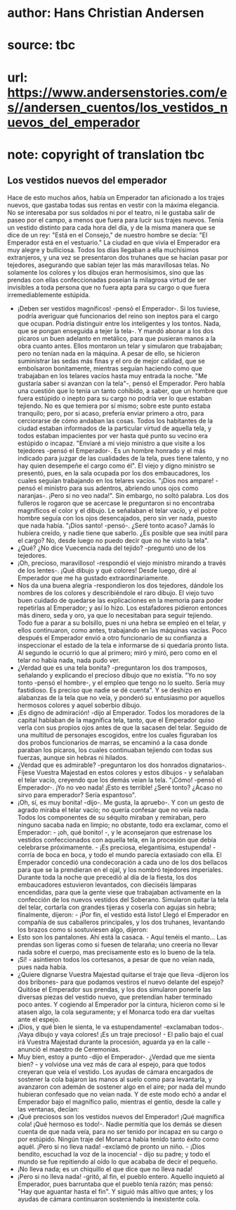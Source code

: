 # author: Hans Christian Andersen
# source: tbc
# url: https://www.andersenstories.com/es//andersen_cuentos/los_vestidos_nuevos_del_emperador
# note: copyright of translation tbc

## Los vestidos nuevos del emperador 

Hace de esto muchos años, había un Emperador tan aficionado a los trajes
nuevos, que gastaba todas sus rentas en vestir con la máxima elegancia.
No se interesaba por sus soldados ni por el teatro, ni le gustaba salir
de paseo por el campo, a menos que fuera para lucir sus trajes nuevos.
Tenía un vestido distinto para cada hora del día, y de la misma manera
que se dice de un rey: "Está en el Consejo," de nuestro hombre se
decía: "El Emperador está en el vestuario." La ciudad en que vivía el
Emperador era muy alegre y bulliciosa. Todos los días llegaban a ella
muchísimos extranjeros, y una vez se presentaron dos truhanes que se
hacían pasar por tejedores, asegurando que sabían tejer las más
maravillosas telas. No solamente los colores y los dibujos eran
hermosísimos, sino que las prendas con ellas confeccionadas poseían la
milagrosa virtud de ser invisibles a toda persona que no fuera apta para
su cargo o que fuera irremediablemente estúpida.
- ¡Deben ser vestidos magníficos! -pensó el Emperador-. Si los tuviese,
podría averiguar qué funcionarios del reino son ineptos para el cargo
que ocupan. Podría distinguir entre los inteligentes y los tontos. Nada,
que se pongan enseguida a tejer la tela-. Y mandó abonar a los dos
pícaros un buen adelanto en metálico, para que pusieran manos a la obra
cuanto antes.
Ellos montaron un telar y simularon que trabajaban; pero no tenían nada
en la máquina. A pesar de ello, se hicieron suministrar las sedas más
finas y el oro de mejor calidad, que se embolsaron bonitamente, mientras
seguían haciendo como que trabajaban en los telares vacíos hasta muy
entrada la noche.
"Me gustaría saber si avanzan con la tela"-, pensó el Emperador. Pero
habla una cuestión que lo tenía un tanto cohibido, a saber, que un
hombre que fuera estúpido o inepto para su cargo no podría ver lo que
estaban tejiendo. No es que temiera por sí mismo; sobre este punto
estaba tranquilo; pero, por si acaso, prefería enviar primero a otro,
para cerciorarse de cómo andaban las cosas. Todos los habitantes de la
ciudad estaban informados de la particular virtud de aquella tela, y
todos estaban impacientes por ver hasta qué punto su vecino era estúpido
o incapaz.
"Enviaré a mi viejo ministro a que visite a los tejedores -pensó el
Emperador-. Es un hombre honrado y el más indicado para juzgar de las
cualidades de la tela, pues tiene talento, y no hay quien desempeñe el
cargo como él".
El viejo y digno ministro se presentó, pues, en la sala ocupada por los
dos embaucadores, los cuales seguían trabajando en los telares vacíos.
"¡Dios nos ampare! -pensó el ministro para sus adentros, abriendo unos
ojos como naranjas-. ¡Pero si no veo nada!". Sin embargo, no soltó
palabra.
Los dos fulleros le rogaron que se acercase le preguntaron si no
encontraba magníficos el color y el dibujo. Le señalaban el telar vacío,
y el pobre hombre seguía con los ojos desencajados, pero sin ver nada,
puesto que nada había. "¡Dios santo! -pensó-. ¿Seré tonto acaso? Jamás
lo hubiera creído, y nadie tiene que saberlo. ¿Es posible que sea inútil
para el cargo? No, desde luego no puedo decir que no he visto la
tela".
- ¿Qué? ¿No dice Vuecencia nada del tejido? -preguntó uno de los
tejedores.
- ¡Oh, precioso, maravilloso! -respondió el viejo ministro mirando a
través de los lentes-. ¡Qué dibujo y qué colores! Desde luego, diré al
Emperador que me ha gustado extraordinariamente.
- Nos da una buena alegría -respondieron los dos tejedores, dándole los
nombres de los colores y describiéndole el raro dibujo. El viejo tuvo
buen cuidado de quedarse las explicaciones en la memoria para poder
repetirlas al Emperador; y así lo hizo.
Los estafadores pidieron entonces más dinero, seda y oro, ya que lo
necesitaban para seguir tejiendo. Todo fue a parar a su bolsillo, pues
ni una hebra se empleó en el telar, y ellos continuaron, como antes,
trabajando en las máquinas vacías.
Poco después el Emperador envió a otro funcionario de su confianza a
inspeccionar el estado de la tela e informarse de si quedaría pronto
lista. Al segundo le ocurrió lo que al primero; miró y miró, pero como
en el telar no había nada, nada pudo ver.
- ¿Verdad que es una tela bonita? -preguntaron los dos tramposos,
señalando y explicando el precioso dibujo que no existía.
"Yo no soy tonto -pensó el hombre-, y el empleo que tengo no lo suelto.
Sería muy fastidioso. Es preciso que nadie se dé cuenta". Y se deshizo
en alabanzas de la tela que no veía, y ponderó su entusiasmo por
aquellos hermosos colores y aquel soberbio dibujo.
- ¡Es digno de admiración! -dijo al Emperador.
Todos los moradores de la capital hablaban de la magnífica tela, tanto,
que el Emperador quiso verla con sus propios ojos antes de que la
sacasen del telar. Seguido de una multitud de personajes escogidos,
entre los cuales figuraban los dos probos funcionarios de marras, se
encaminó a la casa donde paraban los pícaros, los cuales continuaban
tejiendo con todas sus fuerzas, aunque sin hebras ni hilados.
- ¿Verdad que es admirable? -preguntaron los dos honrados dignatarios-.
Fíjese Vuestra Majestad en estos colores y estos dibujos - y señalaban
el telar vacío, creyendo que los demás veían la tela.
"¡Cómo! -pensó el Emperador-. ¡Yo no veo nada! ¡Esto es terrible! ¿Seré
tonto? ¿Acaso no sirvo para emperador? Sería espantoso".
- ¡Oh, sí, es muy bonita! -dijo-. Me gusta, la apruebo-. Y con un gesto
de agrado miraba el telar vacío; no quería confesar que no veía nada.
Todos los componentes de su séquito miraban y remiraban, pero ninguno
sacaba nada en limpio; no obstante, todo era exclamar, como el
Emperador: - ¡oh, qué bonito! -, y le aconsejaron que estrenase los
vestidos confeccionados con aquella tela, en la procesión que debía
celebrarse próximamente. - ¡Es preciosa, elegantísima, estupenda! -
corría de boca en boca, y todo el mundo parecía extasiado con ella. El
Emperador concedió una condecoración a cada uno de los dos bellacos para
que se la prendieran en el ojal, y los nombró tejedores imperiales.
Durante toda la noche que precedió al día de la fiesta, los dos
embaucadores estuvieron levantados, con dieciséis lámparas encendidas,
para que la gente viese que trabajaban activamente en la confección de
los nuevos vestidos del Soberano. Simularon quitar la tela del telar,
cortarla con grandes tijeras y coserla con agujas sin hebra; finalmente,
dijeron: - ¡Por fin, el vestido está listo!
Llegó el Emperador en compañía de sus caballeros principales, y los
dos truhanes, levantando los brazos como si sostuviesen algo, dijeron:
- Esto son los pantalones. Ahí está la casaca. - Aquí tenéis el
manto... Las prendas son ligeras como si fuesen de telaraña; uno
creería no llevar nada sobre el cuerpo, mas precisamente esto es lo
bueno de la tela.
- ¡Sí! - asintieron todos los cortesanos, a pesar de que no veían nada,
pues nada había.
- ¿Quiere dignarse Vuestra Majestad quitarse el traje que lleva -dijeron
los dos bribones- para que podamos vestiros el nuevo delante del
espejo?
Quitóse el Emperador sus prendas, y los dos simularon ponerle las
diversas piezas del vestido nuevo, que pretendían haber terminado poco
antes. Y cogiendo al Emperador por la cintura, hicieron como si le
atasen algo, la cola seguramente; y el Monarca todo era dar vueltas ante
el espejo.
- ¡Dios, y qué bien le sienta, le va estupendamente! -exclamaban todos-.
¡Vaya dibujo y vaya colores! ¡Es un traje precioso! - El palio bajo el
cual irá Vuestra Majestad durante la procesión, aguarda ya en la calle -
anunció el maestro de Ceremonias.
- Muy bien, estoy a punto -dijo el Emperador-. ¿Verdad que me sienta
bien? - y volvióse una vez más de cara al espejo, para que todos
creyeran que veía el vestido.
Los ayudas de cámara encargados de sostener la cola bajaron las manos al
suelo como para levantarla, y avanzaron con ademán de sostener algo en
el aire; por nada del mundo hubieran confesado que no veían nada. Y de
este modo echó a andar el Emperador bajo el magnífico palio, mientras el
gentío, desde la calle y las ventanas, decían:
- ¡Qué preciosos son los vestidos nuevos del Emperador! ¡Qué magnífica
cola! ¡Qué hermoso es todo!-. Nadie permitía que los demás se diesen
cuenta de que nada veía, para no ser tenido por incapaz en su cargo o
por estúpido. Ningún traje del Monarca había tenido tanto éxito como
aquél.
¡Pero si no lleva nada! -exclamó de pronto un niño. - ¡Dios bendito,
escuchad la voz de la inocencia! - dijo su padre; y todo el mundo se fue
repitiendo al oído lo que acababa de decir el pequeño.
- ¡No lleva nada; es un chiquillo el que dice que no lleva nada!
- ¡Pero si no lleva nada! -gritó, al fin, el pueblo entero.
Aquello inquietó al Emperador, pues barruntaba que el pueblo tenía
razón; mas pensó: "Hay que aguantar hasta el fin". Y siguió más altivo
que antes; y los ayudas de cámara continuaron sosteniendo la inexistente
cola.
